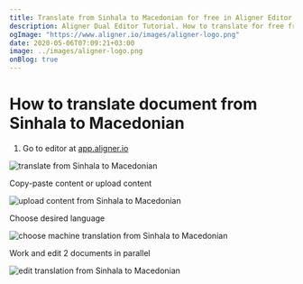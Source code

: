 ```yaml
---
title: Translate from Sinhala to Macedonian for free in Aligner Editor
description: Aligner Dual Editor Tutorial. How to translate for free from Sinhala to Macedonian. Aligner is multilingual document management platform. 
ogImage: "https://www.aligner.io/images/aligner-logo.png"
date: 2020-05-06T07:09:21+03:00
image: ../images/aligner-logo.png
onBlog: true
---
```


# How to translate document from Sinhala to Macedonian

1. Go to editor at [app.aligner.io](https://app.aligner.io "Aligner App web page")

![translate from Sinhala to Macedonian](../aligner-blank-editor.png "translate from Sinhala to Macedonian")

Copy-paste content or upload content

![upload content from Sinhala to Macedonian](../aligner-uploaded-document.png "upload content from Sinhala to Macedonian")

Choose desired language

![choose machine translation from Sinhala to Macedonian](../aligner-language-dropdown.png "choose machine translation from Sinhala to Macedonian")

Work and edit 2 documents in parallel

![edit translation from Sinhala to Macedonian](../aligner-double-sitded-editor.png "edit translation from Sinhala to Macedonian")

